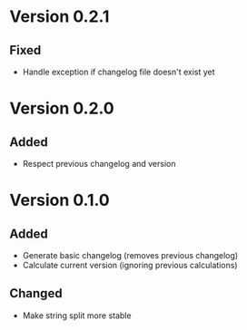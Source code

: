 # Version 0.2.1

## Fixed

- Handle exception if changelog file doesn't exist yet

# Version 0.2.0

## Added

- Respect previous changelog and version

# Version 0.1.0

## Added

- Generate basic changelog (removes previous changelog)
- Calculate current version (ignoring previous calculations)

## Changed

- Make string split more stable

